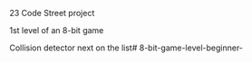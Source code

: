 23 Code Street project

1st level of an 8-bit game

Collision detector next on the list# 8-bit-game-level-beginner-
